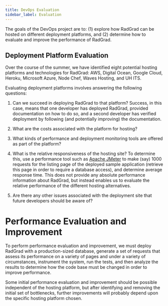 ```yaml
---
title: DevOps Evaluation
sidebar_label: Evaluation
---
```


The goals of the DevOps project are to: (1) explore how RadGrad can be hosted on different deployment platforms, and (2)  determine how to evaluate and improve the performance of RadGrad.

## Deployment Platform Evaluation

Over the course of the summer, we have identified eight potential hosting platforms and technologies for RadGrad: AWS, Digital Ocean, Google Cloud, Heroku, Microsoft Azure, Node Chef, Waves Hosting, and UH ITS.

Evaluating deployment platforms involves answering the following questions:

  1. Can we succeed in deploying RadGrad to that platform? Success, in this case, means that one developer has deployed RadGrad, provided documentation on how to do so, and a second developer has verified deployment by following (and potentially improving) the documentation.

  2. What are the costs associated with the platform for hosting?

  3. What kinds of performance and deployment monitoring tools are offered as part of the platform?

  4. What is the relative responsiveness of the hosting site? To determine this, use a performance tool such as [Apache JMeter](https://jmeter.apache.org/) to make (say) 1000 requests for the listing page of the deployed sample application (retrieve this page in order to require a database access), and determine average response time.  This does not provide any absolute performance information about RadGrad, but instead enables us to evaluate the relative performance of the different hosting alternatives.

  5. Are there any other issues associated with the deployment site that future developers should be aware of?



# Performance Evaluation and Improvement

To perform performance evaluation and improvement, we must deploy RadGrad with a production-sized database, generate a set of requests that assess its performance on a variety of pages and under a variety of circumstances, instrument the system, run the tests, and then analyze the results to determine how the code base must be changed in order to improve performance.

Some initial performance evaluation and improvement should be possible independent of the hosting platform, but after identifying and removing the initial set of bottlenecks, further improvements will probably depend upon the specific hosting platform chosen.
